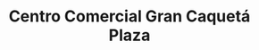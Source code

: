 ---
title: "Centro Comercial Gran Caquetá Plaza"
url: /san-martin-de-porres/centro-comercial-gran-caqueta-plaza/
shop: Einkaufszentrum
---